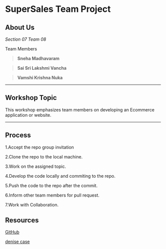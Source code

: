 # SuperSales Team Project
 

## About Us

_Section 07_
_Team 08_

Team Members

>**Sneha Madhavaram**

>**Sai Sri Lakshmi Vancha**

>**Vamshi Krishna Nuka**
************

## Workshop Topic

This workshop emphasizes team members on developing an Ecommerce application or website. 
************

## Process

1.Accept the repo group invitation

2.Clone the repo to the local machine.

3.Work on the assigned topic.

4.Develop the code locally and commiting to the repo.

5.Push the code to the repo after the commit.

6.Inform other team members for pull request.

7.Work with Collaboration.

## Resources

[GitHub](www.github.com)

[denise case](https://github.com/profcase/)

